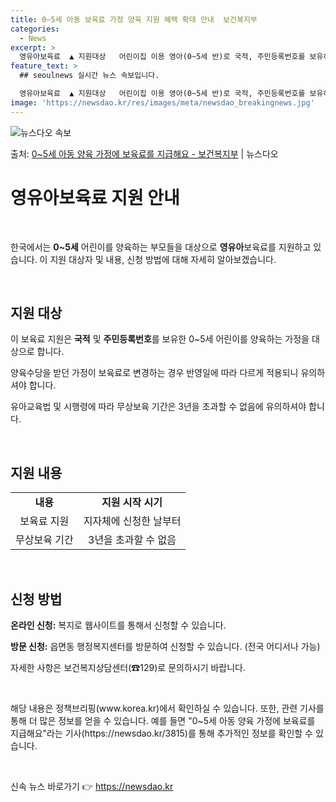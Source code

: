 ```yaml
---
title: 0~5세 아동 보육료 가정 양육 지원 혜택 확대 안내  보건복지부
categories:
  - News
excerpt: >
  영유아보육료  ▲ 지원대상   어린이집 이용 영아(0~5세 반)로 국적, 주민등록번호를 보유하고 있는 자  …
feature_text: >
  ## seoulnews 실시간 뉴스 속보입니다.

  영유아보육료  ▲ 지원대상   어린이집 이용 영아(0~5세 반)로 국적, 주민등록번호를 보유하고 있는 자  …
image: 'https://newsdao.kr/res/images/meta/newsdao_breakingnews.jpg'
---
```


![뉴스다오 속보](https://newsdao.kr/res/images/meta/newsdao_breakingnews.jpg)

<p>출처: <a href="https://newsdao.kr/3815" rel="dofollow">0~5세 아동 양육 가정에 보육료를 지급해요 - 보건복지부</a> | 뉴스다오</p>

<h1 data-ke-size="size26"><b>영유아</b>보육료 지원 안내</h1>
<p data-ke-size="size16">&nbsp;</p>
한국에서는 <b>0~5세</b> 어린이를 양육하는 부모들을 대상으로 <b>영유아</b>보육료를 지원하고 있습니다. 이 지원 대상자 및 내용, 신청 방법에 대해 자세히 알아보겠습니다.
<p data-ke-size="size16">&nbsp;</p>

<h2 data-ke-size="size24">지원 대상</h2>
<p>이 보육료 지원은 <b>국적</b> 및 <b>주민등록번호</b>를 보유한 0~5세 어린이를 양육하는 가정을 대상으로 합니다. </p>
<p>양육수당을 받던 가정이 보육료로 변경하는 경우 반영일에 따라 다르게 적용되니 유의하셔야 합니다.</p>
<p>유아교육법 및 시행령에 따라 무상보육 기간은 3년을 초과할 수 없음에 유의하셔야 합니다.</p>
<p data-ke-size="size16">&nbsp;</p>

<h2 data-ke-size="size24">지원 내용</h2>
<table>
  <tr>
    <td style="text-align: center; height: 17px;"><b>내용</b></td>
    <td style="text-align: center; height: 17px;"><b>지원 시작 시기</b></td>
  </tr>
  <tr>
    <td style="text-align: center; height: 17px;">보육료 지원</td>
    <td style="text-align: center; height: 17px;">지자체에 신청한 날부터</td>
  </tr>
  <tr>
    <td style="text-align: center; height: 17px;">무상보육 기간</td>
    <td style="text-align: center; height: 17px;">3년을 초과할 수 없음</td>
  </tr>
</table>
<p data-ke-size="size16">&nbsp;</p>

<h2 data-ke-size="size24">신청 방법</h2>
<p><b>온라인 신청:</b> 복지로 웹사이트를 통해서 신청할 수 있습니다.</p>
<p><b>방문 신청:</b> 읍면동 행정복지센터를 방문하여 신청할 수 있습니다. (전국 어디서나 가능)</p>
<p>자세한 사항은 보건복지상담센터(☎129)로 문의하시기 바랍니다.</p>
<p data-ke-size="size16">&nbsp;</p>
해당 내용은 정책브리핑(www.korea.kr)에서 확인하실 수 있습니다. 또한, 관련 기사를 통해 더 많은 정보를 얻을 수 있습니다. 
예를 들면 "0~5세 아동 양육 가정에 보육료를 지급해요"라는 기사(https://newsdao.kr/3815)를 통해 추가적인 정보를 확인할 수 있습니다.
<p data-ke-size="size16">&nbsp;</p> 

신속 뉴스 바로가기 👉 <a href="https://newsdao.kr" rel="dofollow">https://newsdao.kr</a>


